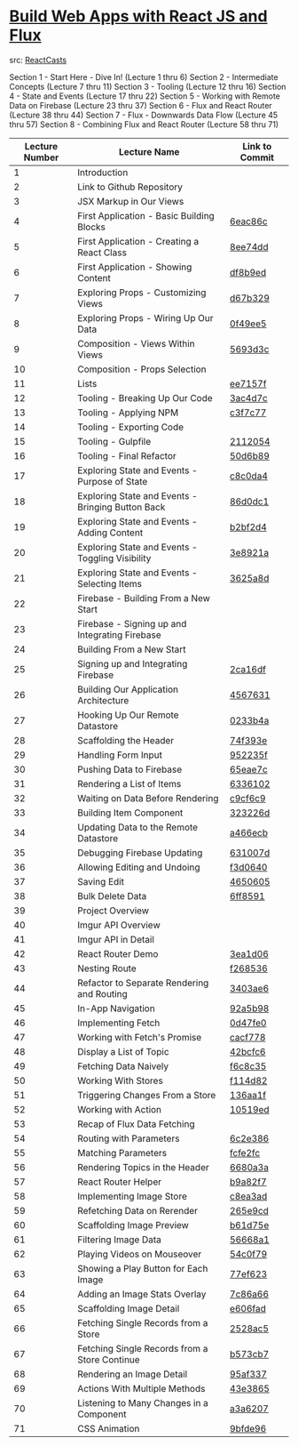 # [Build Web Apps with React JS and Flux](https://www.udemy.com/learn-and-understand-reactjs/learn/#/)
src: [ReactCasts](https://github.com/StephenGrider/ReactCasts)

Section 1 - Start Here - Dive In! (Lecture 1 thru 6)
Section 2 - Intermediate Concepts (Lecture 7 thru 11)
Section 3 - Tooling (Lecture 12 thru 16)
Section 4 - State and Events (Lecture 17 thru 22)
Section 5 - Working with Remote Data on Firebase (Lecture 23 thru 37) 
Section 6 - Flux and React Router (Lecture 38 thru 44)
Section 7 - Flux - Downwards Data Flow (Lecture 45 thru 57)
Section 8 - Combining Flux and React Router (Lecture 58 thru 71)

| Lecture Number | Lecture Name | Link to Commit |
|---------------------------------------------------|------------| --- |
|	1	|	Introduction                                                                    	|		|
|	2	|	Link to Github Repository	|		|
|	3	|	JSX Markup in Our Views                                                         	|		|
|	4	|	First Application - Basic Building Blocks                                       	|	[6eac86c](https://github.com/StephenGrider/ReactCasts/commit/6eac86c)	|
|	5	|	First Application - Creating a React Class                                      	|	[8ee74dd](https://github.com/StephenGrider/ReactCasts/commit/8ee74dd)	|
|	6	|	First Application - Showing Content                                             	|	[df8b9ed](https://github.com/StephenGrider/ReactCasts/commit/df8b9ed)	|
|	7	|	Exploring Props - Customizing Views                                             	|	[d67b329](https://github.com/StephenGrider/ReactCasts/commit/d67b329)	|
|	8	|	Exploring Props - Wiring Up Our Data                                            	|	[0f49ee5](https://github.com/StephenGrider/ReactCasts/commit/0f49ee5)	|
|	9	|	Composition - Views Within Views                                                	|	[5693d3c](https://github.com/StephenGrider/ReactCasts/commit/5693d3c)	|
|	10	|	Composition - Props Selection                                                   	|		|
|	11	|	Lists                                                                           	|	[ee7157f](https://github.com/StephenGrider/ReactCasts/commit/ee7157f)	|
|	12	|	Tooling - Breaking Up Our Code                                                  	|	[3ac4d7c](https://github.com/StephenGrider/ReactCasts/commit/3ac4d7c)	|
|	13	|	Tooling - Applying NPM                                                          	|	[c3f7c77](https://github.com/StephenGrider/ReactCasts/commit/c3f7c77)	|
|	14	|	Tooling - Exporting Code                                                        	|	[](https://github.com/StephenGrider/ReactCasts/commit/)	|
|	15	|	Tooling - Gulpfile                                                              	|	[2112054](https://github.com/StephenGrider/ReactCasts/commit/2112054)	|
|	16	|	Tooling - Final Refactor                                                        	|	[50d6b89](https://github.com/StephenGrider/ReactCasts/commit/50d6b89)	|
|	17	|	Exploring State and Events - Purpose of State                                   	|	[c8c0da4](https://github.com/StephenGrider/ReactCasts/commit/c8c0da4)	|
|	18	|	Exploring State and Events - Bringing Button Back                               	|	[86d0dc1](https://github.com/StephenGrider/ReactCasts/commit/86d0dc1)	|
|	19	|	Exploring State and Events - Adding Content                                     	|	[b2bf2d4](https://github.com/StephenGrider/ReactCasts/commit/b2bf2d4)	|
|	20	|	Exploring State and Events - Toggling Visibility                                	|	[3e8921a](https://github.com/StephenGrider/ReactCasts/commit/3e8921a)	|
|	21	|	Exploring State and Events - Selecting Items                                    	|	[3625a8d](https://github.com/StephenGrider/ReactCasts/commit/3625a8d)	|
|	22	|	Firebase - Building From a New Start                                            	|		|
|	23	|	Firebase - Signing up and Integrating Firebase                                  	|		|
|	24	|	Building From a New Start	|		|
|	25	|	Signing up and Integrating Firebase	|	[2ca16df](https://github.com/StephenGrider/ReactCasts/commit/2ca16df)	|
|	26	|	Building Our Application Architecture	|	[4567631](https://github.com/StephenGrider/ReactCasts/commit/4567631)	|
|	27	|	Hooking Up Our Remote Datastore	|	[0233b4a](https://github.com/StephenGrider/ReactCasts/commit/0233b4a)	|
|	28	|	Scaffolding the Header	|	[74f393e](https://github.com/StephenGrider/ReactCasts/commit/74f393e)	|
|	29	|	Handling Form Input	|	[952235f](https://github.com/StephenGrider/ReactCasts/commit/952235f)	|
|	30	|	Pushing Data to Firebase	|	[65eae7c](https://github.com/StephenGrider/ReactCasts/commit/65eae7c)	|
|	31	|	Rendering a List of Items	|	[6336102](https://github.com/StephenGrider/ReactCasts/commit/6336102)	|
|	32	|	Waiting on Data Before Rendering	|	[c9cf6c9](https://github.com/StephenGrider/ReactCasts/commit/c9cf6c9)	|
|	33	|	Building Item Component	|	[323226d](https://github.com/StephenGrider/ReactCasts/commit/323226d)	|
|	34	|	Updating Data to the Remote Datastore	|	[a466ecb](https://github.com/StephenGrider/ReactCasts/commit/a466ecb)	|
|	35	|	Debugging Firebase Updating	|	[631007d](https://github.com/StephenGrider/ReactCasts/commit/631007d)	|
|	36	|	Allowing Editing and Undoing	|	[f3d0640](https://github.com/StephenGrider/ReactCasts/commit/f3d0640)	|
|	37	|	Saving Edit	|	[4650605](https://github.com/StephenGrider/ReactCasts/commit/4650605)	|
|	38	|	Bulk Delete Data	|	[6ff8591](https://github.com/StephenGrider/ReactCasts/commit/6ff8591)	|
|	39	|	Project Overview	|		|
|	40	|	Imgur API Overview	|		|
|	41	|	Imgur API in Detail	|		|
|	42	|	React Router Demo	|	[3ea1d06](https://github.com/StephenGrider/ReactCasts/commit/3ea1d06)	|
|	43	|	Nesting Route	|	[f268536](https://github.com/StephenGrider/ReactCasts/commit/f268536)	|
|	44	|	Refactor to Separate Rendering and Routing	|	[3403ae6](https://github.com/StephenGrider/ReactCasts/commit/3403ae6)	|
|	45	|	In-App Navigation	|	[92a5b98](https://github.com/StephenGrider/ReactCasts/commit/92a5b98)	|
|	46	|	Implementing Fetch	|	[0d47fe0](https://github.com/StephenGrider/ReactCasts/commit/0d47fe0)	|
|	47	|	Working with Fetch's Promise	|	[cacf778](https://github.com/StephenGrider/ReactCasts/commit/cacf778)	|
|	48	|	Display a List of Topic	|	[42bcfc6](https://github.com/StephenGrider/ReactCasts/commit/42bcfc6)	|
|	49	|	Fetching Data Naively	|	[f6c8c35](https://github.com/StephenGrider/ReactCasts/commit/f6c8c35)	|
|	50	|	Working With Stores	|	[f114d82](https://github.com/StephenGrider/ReactCasts/commit/f114d82)	|
|	51	|	Triggering Changes From a Store	|	[136aa1f](https://github.com/StephenGrider/ReactCasts/commit/136aa1f)	|
|	52	|	Working with Action	|	[10519ed](https://github.com/StephenGrider/ReactCasts/commit/10519ed)	|
|	53	|	Recap of Flux Data Fetching	|		|
|	54	|	Routing with Parameters	|	[6c2e386](https://github.com/StephenGrider/ReactCasts/commit/6c2e386)	|
|	55	|	Matching Parameters	|	[fcfe2fc](https://github.com/StephenGrider/ReactCasts/commit/fcfe2fc)	|
|	56	|	Rendering Topics in the Header	|	[6680a3a](https://github.com/StephenGrider/ReactCasts/commit/6680a3a)	|
|	57	|	React Router Helper	|	[b9a82f7](https://github.com/StephenGrider/ReactCasts/commit/b9a82f7)	|
|	58	|	Implementing Image Store	|	[c8ea3ad](https://github.com/StephenGrider/ReactCasts/commit/c8ea3ad)	|
|	59	|	Refetching Data on Rerender	|	[265e9cd](https://github.com/StephenGrider/ReactCasts/commit/265e9cd)	|
|	60	|	Scaffolding Image Preview	|	[b61d75e](https://github.com/StephenGrider/ReactCasts/commit/b61d75e)	|
|	61	|	Filtering Image Data	|	[56668a1](https://github.com/StephenGrider/ReactCasts/commit/56668a1)	|
|	62	|	Playing Videos on Mouseover	|	[54c0f79](https://github.com/StephenGrider/ReactCasts/commit/54c0f79)	|
|	63	|	Showing a Play Button for Each Image	|	[77ef623](https://github.com/StephenGrider/ReactCasts/commit/77ef623)	|
|	64	|	Adding an Image Stats Overlay	|	[7c86a66](https://github.com/StephenGrider/ReactCasts/commit/7c86a66)	|
|	65	|	Scaffolding Image Detail	|	[e606fad](https://github.com/StephenGrider/ReactCasts/commit/e606fad)	|
|	66	|	Fetching Single Records from a Store	|	[2528ac5](https://github.com/StephenGrider/ReactCasts/commit/2528ac5)	|
|	67	|	Fetching Single Records from a Store Continue	|	[b573cb7](https://github.com/StephenGrider/ReactCasts/commit/b573cb7)	|
|	68	|	Rendering an Image Detail	|	[95af337](https://github.com/StephenGrider/ReactCasts/commit/95af337)	|
|	69	|	Actions With Multiple Methods	|	[43e3865](https://github.com/StephenGrider/ReactCasts/commit/43e3865)	|
|	70	|	Listening to Many Changes in a Component	|	[a3a6207](https://github.com/StephenGrider/ReactCasts/commit/a3a6207)	|
|	71	|	CSS Animation	|	[9bfde96](https://github.com/StephenGrider/ReactCasts/commit/9bfde96)	|

